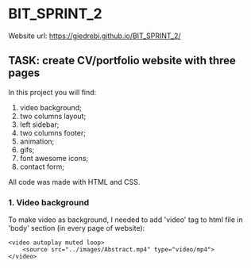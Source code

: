 # BIT_SPRINT_2

Website url: https://giedrebi.github.io/BIT_SPRINT_2/ 

## TASK: create CV/portfolio website with three pages

In this project you will find:
1. video background;
2. two columns layout;
3. left sidebar;
4. two columns footer;
5. animation;
6. gifs;
7. font awesome icons;
8. contact form;

All code was made with HTML and CSS.

### 1. Video background

To make video as background, I needed to add 'video' tag to html file in 'body' section (in every page of website):
```
<video autoplay muted loop>
    <source src="../images/Abstract.mp4" type="video/mp4">
</video>
```